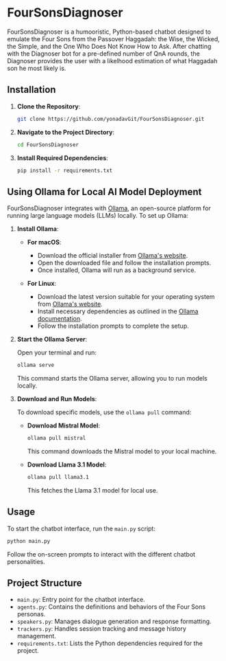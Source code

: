 
# FourSonsDiagnoser

FourSonsDiagnoser is a humooristic, Python-based chatbot designed to emulate the Four Sons from the Passover Haggadah: the Wise, the Wicked, the Simple, and the One Who Does Not Know How to Ask. After chatting with the Diagnoser bot for a pre-defined number of QnA rounds, the Diagnoser provides the user with a likelhood estimation of what Haggadah son he most likely is.


## Installation

1. **Clone the Repository**:

   ```bash
   git clone https://github.com/yonadavGit/FourSonsDiagnoser.git
   ```

2. **Navigate to the Project Directory**:

   ```bash
   cd FourSonsDiagnoser
   ```

3. **Install Required Dependencies**:

   ```bash
   pip install -r requirements.txt
   ```

## Using Ollama for Local AI Model Deployment

FourSonsDiagnoser integrates with [Ollama](https://ollama.com/), an open-source platform for running large language models (LLMs) locally. To set up Ollama:

1. **Install Ollama**:

   - **For macOS**:
     - Download the official installer from [Ollama's website](https://ollama.com/).
     - Open the downloaded file and follow the installation prompts.
     - Once installed, Ollama will run as a background service.

   - **For Linux**:
     - Download the latest version suitable for your operating system from [Ollama's website](https://ollama.com/).
     - Install necessary dependencies as outlined in the [Ollama documentation](https://ollama.readthedocs.io/en/quickstart/).
     - Follow the installation prompts to complete the setup.

2. **Start the Ollama Server**:

   Open your terminal and run:

   ```bash
   ollama serve
   ```

   This command starts the Ollama server, allowing you to run models locally.

3. **Download and Run Models**:

   To download specific models, use the `ollama pull` command:

   - **Download Mistral Model**:

     ```bash
     ollama pull mistral
     ```

     This command downloads the Mistral model to your local machine.

   - **Download Llama 3.1 Model**:

     ```bash
     ollama pull llama3.1
     ```

     This fetches the Llama 3.1 model for local use.


## Usage

To start the chatbot interface, run the `main.py` script:

```bash
python main.py
```

Follow the on-screen prompts to interact with the different chatbot personalities.

## Project Structure

- `main.py`: Entry point for the chatbot interface.
- `agents.py`: Contains the definitions and behaviors of the Four Sons personas.
- `speakers.py`: Manages dialogue generation and response formatting.
- `trackers.py`: Handles session tracking and message history management.
- `requirements.txt`: Lists the Python dependencies required for the project.


